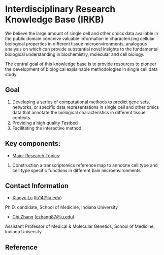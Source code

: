 # Interdisciplinary Research Knowledge Base (IRKB)

We believe the large amount of single cell and other omics data available in the public domain conceive valuable information in characterizing cellular biological properties in different tissue microenvironments, analogous analysis on which can provide substantial novel insights to the fundamental biological understanding in biochemistry, molecular and cell biology.

The central goal of this knowledge base is to provide resources to pioneer the development of biological explainable methodologies in single cell data study.



## Goal

1. Developing a series of computational methods to predict gene sets, networks, or specific data representations in single cell and other omics data that annotate the biological characteristics in different tissue contexts.
2. Providing a high quality Testbed 
3. Facilitating the interactive method



## Key components:

- [Major Research Topics](https://github.com/zcslab/IRKB/tree/master/Components):
1. Construction a transcriptomics reference map to annotate cell type and cell type specific functions in different bain microenvironments



## Contact Information

- [Xiaoyu Lu](https://zcslab.github.io/people/xiaoyu/)
(lu14@iu.edu)

Ph.D. candidate, School of Medicine, Indiana University

- [Chi Zhang](https://medicine.iu.edu/faculty/27057/zhang-chi)
(czhang87@iu.edu)

Assistant Professor of Medical & Molecular Genetics, School of Medicine, Indiana University


## Reference

<!--

#  Overview of Single Cell RNA-seq
# ![image](https://github.com/zcslab/Brain_SC_2020summer_intern/blob/master/fig/scRNA_overview.jpg)
-->
